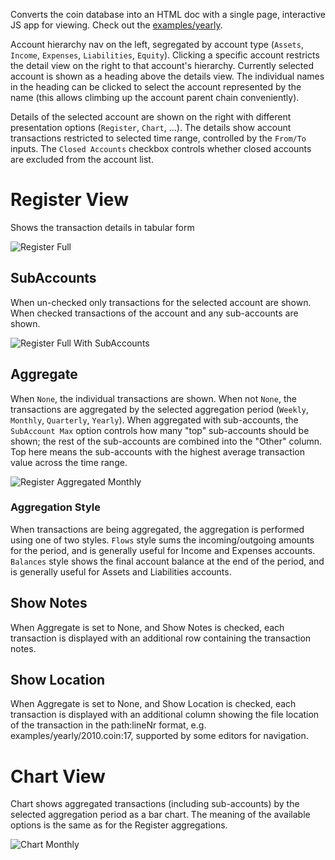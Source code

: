 Converts the coin database into an HTML doc with a single page, interactive JS app for viewing.
Check out the [examples/yearly](https://mkobetic.github.io/coin/).

Account hierarchy nav on the left, segregated by account type (`Assets`, `Income`, `Expenses`, `Liabilities`, `Equity`).
Clicking a specific account restricts the detail view on the right to that account's hierarchy.
Currently selected account is shown as a heading above the details view. The individual names in the heading can be clicked to select the account represented by the name (this allows climbing up the account parent chain conveniently).

Details of the selected account are shown on the right with different presentation options (`Register`, `Chart`, ...).
The details show account transactions restricted to selected time range, controlled by the `From/To` inputs.
The `Closed Accounts` checkbox controls whether closed accounts are excluded from the account list.

# Register View

Shows the transaction details in tabular form

![Register Full](https://github.com/mkobetic/coin/assets/871693/d25a6cd8-9775-4261-a601-3d2173ec8a6c)

## SubAccounts

When un-checked only transactions for the selected account are shown.
When checked transactions of the account and any sub-accounts are shown.

![Register Full With SubAccounts](https://github.com/mkobetic/coin/assets/871693/011f46e4-2f1d-4566-ac6a-58f7b4b8d66f)

## Aggregate

When `None`, the individual transactions are shown.
When not `None`, the transactions are aggregated by the selected aggregation period (`Weekly`, `Monthly`, `Quarterly`, `Yearly`).
When aggregated with sub-accounts, the `SubAccount Max` option controls how many "top" sub-accounts should be shown; the rest of the sub-accounts are combined into the "Other" column. Top here means the sub-accounts with the highest average transaction value across the time range.

![Register Aggregated Monthly](https://github.com/mkobetic/coin/assets/871693/ca4897e1-54f3-4d94-93c7-c054b925f566)

### Aggregation Style

When transactions are being aggregated, the aggregation is performed using one of two styles. `Flows` style sums the incoming/outgoing amounts for the period, and is generally useful for Income and Expenses accounts. `Balances` style shows the final account balance at the end of the period, and is generally useful for Assets and Liabilities accounts.

## Show Notes

When Aggregate is set to None, and Show Notes is checked, each transaction is displayed with an additional row containing the transaction notes.

## Show Location

When Aggregate is set to None, and Show Location is checked, each transaction is displayed with an additional column showing the file location of the transaction in the path:lineNr format, e.g. examples/yearly/2010.coin:17, supported by some editors for navigation.

# Chart View

Chart shows aggregated transactions (including sub-accounts) by the selected aggregation period as a bar chart. The meaning of the available options is the same as for the Register aggregations.

![Chart Monthly](https://github.com/mkobetic/coin/assets/871693/7e265e93-131b-4a9e-b1db-3b201a53092b)
